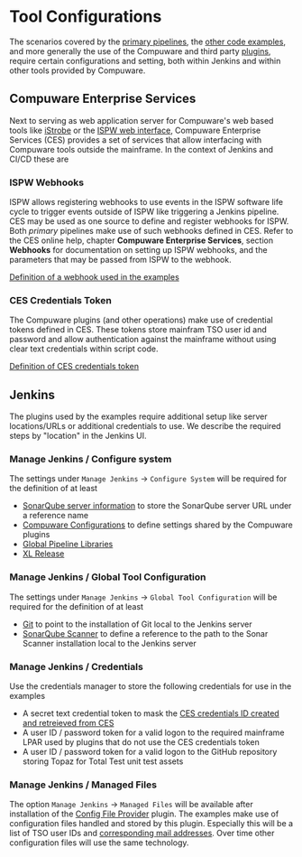 # Tool Configurations
The scenarios covered by the [primary pipelines](./pipelines/pipelines.md), the [other code examples](./code_examples/code_examples.md), and more generally the use of the Compuware and third party [plugins](./plugins/plugins.md), require certain configurations and setting, both within Jenkins and within other tools provided by Compuware.

## Compuware Enterprise Services
Next to serving as web application server for Compuware's web based tools like [iStrobe](https://compuware.com/strobe-mainframe-performance-monitoring/) or the [ISPW web interface](https://compuware.com/ispw-source-code-management/), Compuware Enterprise Services (CES) provides a set of services that allow interfacing with Compuware tools outside the mainframe. In the context of Jenkins and CI/CD these are

### ISPW Webhooks
ISPW allows registering webhooks to use events in the ISPW software life cycle to trigger events outside of ISPW like triggering a Jenkins pipeline. CES may be used as one source to define and register webhooks for ISPW. Both *primary* pipelines make use of such webhooks defined in CES. Refer to the CES online help, chapter **Compuware Enterprise Services**, section **Webhooks** for documentation on setting up ISPW webhooks, and the parameters that may be passed from ISPW to the webhook.

[Definition of a webhook used in the examples](./webhhok_setup.md)

### CES Credentials Token
The Compuware plugins (and other operations) make use of credential tokens defined in CES. These tokens store mainfram TSO user id and password and allow authentication against the mainframe without using clear text credentials within script code. 

[Definition of CES credentials token](./CES_credentials_token.md)

## Jenkins
The plugins used by the examples require additional setup like server locations/URLs or additional credentials to use. We describe the required steps by "location" in the Jenkins UI.

### Manage Jenkins / Configure system
The settings under `Manage Jenkins` -> `Configure System` will be required for the definition of at least
- [SonarQube server information](./SonarQube_server.md) to store the SonarQube server URL under a reference name
- [Compuware Configurations](./Compuware_configurations.md) to define settings shared by the Compuware plugins
- [Global Pipeline Libraries](./Pipeline_libraries_config.md)
- [XL Release](./XLR_config.md)

### Manage Jenkins / Global Tool Configuration
The settings under `Manage Jenkins` -> `Global Tool Configuration` will be required for the definition of at least
- [Git](./Jenkins_Git_config.md) to point to the installation of Git local to the Jenkins server
- [SonarQube Scanner](./SonarQube_scanner.md) to define a reference to the path to the Sonar Scanner installation local to the Jenkins server

### Manage Jenkins / Credentials
Use the credentials manager to store the following credentials for use in the examples
- A secret text credential token to mask the [CES credentials ID created and retreieved from CES](CES_credentials_token.md)
- A user ID / password token for a valid logon to the required mainframe LPAR used by plugins that do not use the CES credentials token
- A user ID / password token for a valid logon to the GitHub repository storing Topaz for Total Test unit test assets

### Manage Jenkins / Managed Files
The option `Manage Jenkins` -> `Managed Files` will be available after installation of the [Config File Provider](https://wiki.jenkins.io/display/JENKINS/Config+File+Provider+Plugin) plugin. The examples make use of configuration files handled and stored by this plugin. Especially this will be a list of TSO user IDs and [corresponding mail addresses](./Config_Files.md). Over time other configuration files will use the same technology.